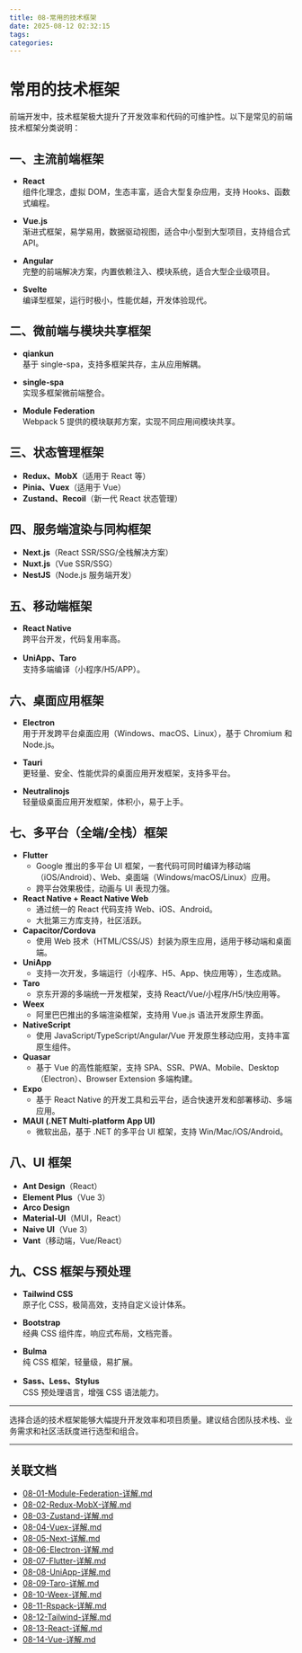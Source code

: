 ```yaml
---
title: 08-常用的技术框架
date: 2025-08-12 02:32:15
tags:
categories:
---
```


# 常用的技术框架

前端开发中，技术框架极大提升了开发效率和代码的可维护性。以下是常见的前端技术框架分类说明：

## 一、主流前端框架

- **React**  
  组件化理念，虚拟 DOM，生态丰富，适合大型复杂应用，支持 Hooks、函数式编程。

- **Vue.js**  
  渐进式框架，易学易用，数据驱动视图，适合中小型到大型项目，支持组合式 API。

- **Angular**  
  完整的前端解决方案，内置依赖注入、模块系统，适合大型企业级项目。

- **Svelte**  
  编译型框架，运行时极小，性能优越，开发体验现代。

## 二、微前端与模块共享框架

- **qiankun**  
  基于 single-spa，支持多框架共存，主从应用解耦。

- **single-spa**  
  实现多框架微前端整合。

- **Module Federation**  
  Webpack 5 提供的模块联邦方案，实现不同应用间模块共享。

## 三、状态管理框架

- **Redux、MobX**（适用于 React 等）
- **Pinia、Vuex**（适用于 Vue）
- **Zustand、Recoil**（新一代 React 状态管理）

## 四、服务端渲染与同构框架

- **Next.js**（React SSR/SSG/全栈解决方案）
- **Nuxt.js**（Vue SSR/SSG）
- **NestJS**（Node.js 服务端开发）

## 五、移动端框架

- **React Native**  
  跨平台开发，代码复用率高。

- **UniApp、Taro**  
  支持多端编译（小程序/H5/APP）。

## 六、桌面应用框架

- **Electron**  
  用于开发跨平台桌面应用（Windows、macOS、Linux），基于 Chromium 和 Node.js。

- **Tauri**  
  更轻量、安全、性能优异的桌面应用开发框架，支持多平台。

- **Neutralinojs**  
  轻量级桌面应用开发框架，体积小，易于上手。

## 七、多平台（全端/全栈）框架

- **Flutter**
  - Google 推出的多平台 UI 框架，一套代码可同时编译为移动端（iOS/Android）、Web、桌面端（Windows/macOS/Linux）应用。
  - 跨平台效果极佳，动画与 UI 表现力强。
- **React Native + React Native Web**
  - 通过统一的 React 代码支持 Web、iOS、Android。
  - 大批第三方库支持，社区活跃。
- **Capacitor/Cordova**
  - 使用 Web 技术（HTML/CSS/JS）封装为原生应用，适用于移动端和桌面端。
- **UniApp**
  - 支持一次开发，多端运行（小程序、H5、App、快应用等），生态成熟。
- **Taro**
  - 京东开源的多端统一开发框架，支持 React/Vue/小程序/H5/快应用等。
- **Weex**
  - 阿里巴巴推出的多端渲染框架，支持用 Vue.js 语法开发原生界面。
- **NativeScript**
  - 使用 JavaScript/TypeScript/Angular/Vue 开发原生移动应用，支持丰富原生组件。
- **Quasar**
  - 基于 Vue 的高性能框架，支持 SPA、SSR、PWA、Mobile、Desktop（Electron）、Browser Extension 多端构建。
- **Expo**
  - 基于 React Native 的开发工具和云平台，适合快速开发和部署移动、多端应用。
- **MAUI (.NET Multi-platform App UI)**
  - 微软出品，基于 .NET 的多平台 UI 框架，支持 Win/Mac/iOS/Android。

## 八、UI 框架

- **Ant Design**（React）
- **Element Plus**（Vue 3）
- **Arco Design**
- **Material-UI**（MUI，React）
- **Naive UI**（Vue 3）
- **Vant**（移动端，Vue/React）

## 九、CSS 框架与预处理

- **Tailwind CSS**  
  原子化 CSS，极简高效，支持自定义设计体系。

- **Bootstrap**  
  经典 CSS 组件库，响应式布局，文档完善。

- **Bulma**  
  纯 CSS 框架，轻量级，易扩展。

- **Sass、Less、Stylus**  
  CSS 预处理语言，增强 CSS 语法能力。

---

选择合适的技术框架能够大幅提升开发效率和项目质量。建议结合团队技术栈、业务需求和社区活跃度进行选型和组合。

---

## 关联文档

- [08-01-Module-Federation-详解.md](./08-01-Module-Federation-详解.md)
- [08-02-Redux-MobX-详解.md](./08-02-Redux-MobX-详解.md)
- [08-03-Zustand-详解.md](./08-03-Zustand-详解.md)
- [08-04-Vuex-详解.md](./08-04-Vuex-详解.md)
- [08-05-Next-详解.md](./08-05-Next-详解.md)
- [08-06-Electron-详解.md](./08-06-Electron-详解.md)
- [08-07-Flutter-详解.md](./08-07-Flutter-详解.md)
- [08-08-UniApp-详解.md](./08-08-UniApp-详解.md)
- [08-09-Taro-详解.md](./08-09-Taro-详解.md)
- [08-10-Weex-详解.md](./08-10-Weex-详解.md)
- [08-11-Rspack-详解.md](./08-11-Rspack-详解.md)
- [08-12-Tailwind-详解.md](./08-12-Tailwind-详解.md)
- [08-13-React-详解.md](./08-13-React-详解.md)
- [08-14-Vue-详解.md](./08-14-Vue-详解.md)
